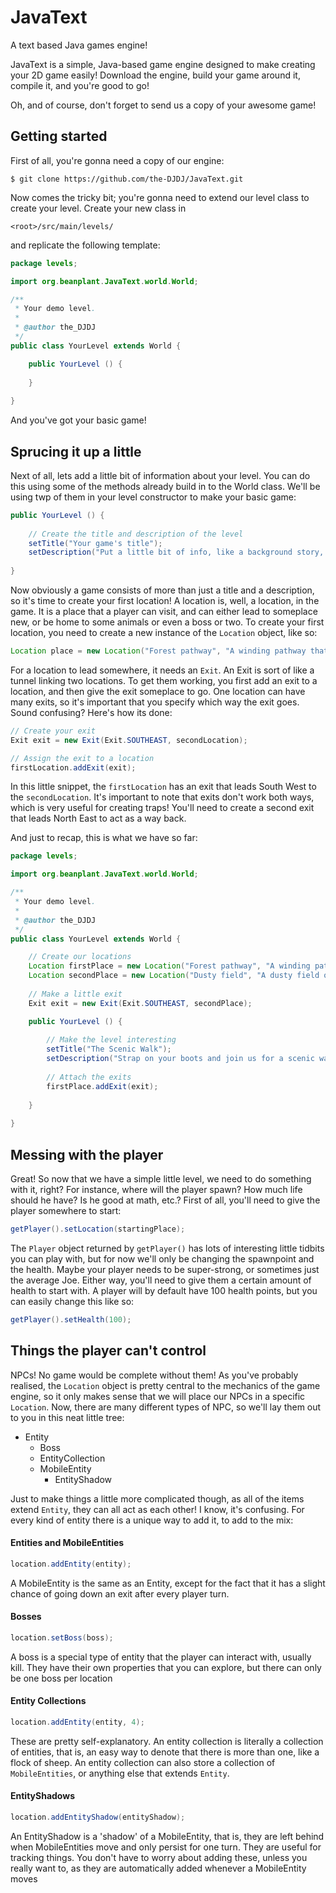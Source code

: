 # JavaText
A text based Java games engine!

JavaText is a simple, Java-based game engine designed to make creating your 2D game easily! Download the engine, build your game around it, compile it, and you're good to go!

Oh, and of course, don't forget to send us a copy of your awesome game!

## Getting started

First of all, you're gonna need a copy of our engine:
```shell
$ git clone https://github.com/the-DJDJ/JavaText.git
```

Now comes the tricky bit; you're gonna need to extend our level class to create your level. Create your new class in 
```
<root>/src/main/levels/
```
and replicate the following template:
```java
package levels;

import org.beanplant.JavaText.world.World;

/**
 * Your demo level.
 *
 * @author the_DJDJ
 */
public class YourLevel extends World {

    public YourLevel () {
    
    }
    
}
```
And you've got your basic game!

## Sprucing it up a little
Next of all, lets add a little bit of information about your level. You can do this using some of the methods already build in to the World class. We'll be using twp of them in your level constructor to make your basic game:
```java
public YourLevel () {
    
    // Create the title and description of the level
    setTitle("Your game's title");
    setDescription("Put a little bit of info, like a background story, here for your players.");
    
}
```
Now obviously a game consists of more than just a title and a description, so it's time to create your first location! A location is, well, a location, in the game. It is a place that a player can visit, and can either lead to someplace new, or be home to some animals or even a boss or two.
To create your first location, you need to create a new instance of the `Location` object, like so:
```java
Location place = new Location("Forest pathway", "A winding pathway that leads you through the woods");
```
For a location to lead somewhere, it needs an `Exit`. An Exit is sort of like a tunnel linking two locations. To get them working, you first add an exit to a location, and then give the exit someplace to go. One location can have many exits, so it's important that you specify which way the exit goes. Sound confusing? Here's how its done:
```java
// Create your exit
Exit exit = new Exit(Exit.SOUTHEAST, secondLocation);

// Assign the exit to a location
firstLocation.addExit(exit);
```
In this little snippet, the `firstLocation` has an exit that leads South West to the `secondLocation`. It's important to note that exits don't work both ways, which is very useful for creating traps! You'll need to create a second exit that leads North East to act as a way back.

And just to recap, this is what we have so far:
```java
package levels;

import org.beanplant.JavaText.world.World;

/**
 * Your demo level.
 *
 * @author the_DJDJ
 */
public class YourLevel extends World {

    // Create our locations
    Location firstPlace = new Location("Forest pathway", "A winding pathway that leads you through the woods");
    Location secondPlace = new Location("Dusty field", "A dusty field of flowers, rustling in the breeze.");
    
    // Make a little exit
    Exit exit = new Exit(Exit.SOUTHEAST, secondPlace);

    public YourLevel () {
    
        // Make the level interesting
        setTitle("The Scenic Walk");
        setDescription("Strap on your boots and join us for a scenic walk through the woods.");
    
        // Attach the exits
        firstPlace.addExit(exit);
    
    }
    
}
```
## Messing with the player
Great! So now that we have a simple little level, we need to do something with it, right? For instance, where will the player spawn? How much life should he have? Is he good at math, etc.?
First of all, you'll need to give the player somewhere to start:
```java
getPlayer().setLocation(startingPlace);
```
The `Player` object returned by `getPlayer()` has lots of interesting little tidbits you can play with, but for now we'll only be changing the spawnpoint and the health.
Maybe your player needs to be super-strong, or sometimes just the average Joe. Either way, you'll need to give them a certain amount of health to start with. A player will by default have 100 health points, but you can easily change this like so:
```java
getPlayer().setHealth(100);
```
## Things the player can't control
NPCs! No game would be complete without them! As you've probably realised, the `Location` object is pretty central to the mechanics of the game engine, so it only makes sense that we will place our NPCs in a specific `Location`. Now, there are many different types of NPC, so we'll lay them out to you in this neat little tree:
* Entity
  * Boss
  * EntityCollection
  * MobileEntity
    * EntityShadow
    
Just to make things a little more complicated though, as all of the items extend `Entity`, they can all act as each other! I know, it's confusing.
For every kind of entity there is a unique way to add it, to add to the mix:
#### Entities and MobileEntities
```java
location.addEntity(entity);
```
A MobileEntity is the same as an Entity, except for the fact that it has a slight chance of going down an exit after every player turn.
#### Bosses
```java
location.setBoss(boss);
```
A boss is a special type of entity that the player can interact with, usually kill. They have their own properties that you can explore, but there can only be one boss per location
#### Entity Collections
```java
location.addEntity(entity, 4);
```
These are pretty self-explanatory. An entity collection is literally a collection of entities, that is, an easy way to denote that there is more than one, like a flock of sheep. An entity collection can also store a collection of `MobileEntities`, or anything else that extends `Entity`.
#### EntityShadows
```java
location.addEntityShadow(entityShadow);
```
An EntityShadow is a 'shadow' of a MobileEntity, that is, they are left behind when MobileEntities move and only persist for one turn. They are useful for tracking things. You don't have to worry about adding these, unless you really want to, as they are automatically added whenever a MobileEntity moves
